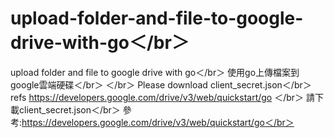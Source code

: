 # upload-folder-and-file-to-google-drive-with-go＜/br＞
upload folder and file to google drive with go＜/br＞
使用go上傳檔案到google雲端硬碟＜/br＞
＜/br＞
Please download client_secret.json＜/br＞
refs https://developers.google.com/drive/v3/web/quickstart/go ＜/br＞
請下載client_secret.json＜/br＞
參考:https://developers.google.com/drive/v3/web/quickstart/go＜/br＞
